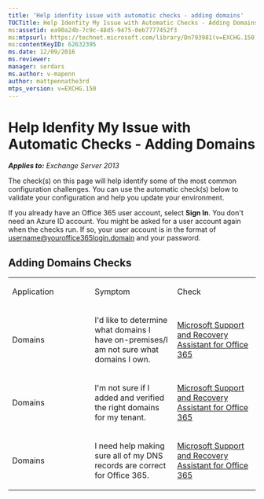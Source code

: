 ```yaml
---
title: 'Help idenfity issue with automatic checks - adding domains'
TOCTitle: Help Idenfity My Issue with Automatic Checks - Adding Domains
ms:assetid: ea90a24b-7c9c-48d5-9475-0eb7777452f3
ms:mtpsurl: https://technet.microsoft.com/library/Dn793981(v=EXCHG.150)
ms:contentKeyID: 62632395
ms.date: 12/09/2016
ms.reviewer: 
manager: serdars
ms.author: v-mapenn
author: mattpennathe3rd
mtps_version: v=EXCHG.150
---
```


# Help Idenfity My Issue with Automatic Checks - Adding Domains

_**Applies to:** Exchange Server 2013_

The check(s) on this page will help identify some of the most common configuration challenges. You can use the automatic check(s) below to validate your configuration and help you update your environment.

If you already have an Office 365 user account, select **Sign In**. You don't need an Azure ID account. You might be asked for a user account again when the checks run. If so, your user account is in the format of username@youroffice365login.domain and your password.

## Adding Domains Checks

<table>
<colgroup>
<col style="width: 33%" />
<col style="width: 33%" />
<col style="width: 33%" />
</colgroup>
<tbody>
<tr class="odd">
<td><p>Application</p></td>
<td><p>Symptom</p></td>
<td><p>Check</p></td>
</tr>
<tr class="even">
<td><p>Domains</p></td>
<td><p>I'd like to determine what domains I have on-premises/I am not sure what domains I own.</p></td>
<td><p><a href="https://aka.ms/SaRA-Download_ExRCA">Microsoft Support and Recovery Assistant for Office 365</a></p></td>
</tr>
<tr class="odd">
<td><p>Domains</p></td>
<td><p>I'm not sure if I added and verified the right domains for my tenant.</p></td>
<td><p><a href="https://aka.ms/SaRA-Download_ExRCA">Microsoft Support and Recovery Assistant for Office 365</a></p></td>
</tr>
<tr class="even">
<td><p>Domains</p></td>
<td><p>I need help making sure all of my DNS records are correct for Office 365.</p></td>
<td><p><a href="https://aka.ms/SaRA-Download_ExRCA">Microsoft Support and Recovery Assistant for Office 365</a></p></li>
</ol></td>
</tr>
</tbody>
</table>
